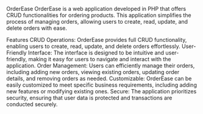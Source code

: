 OrderEase
OrderEase is a web application developed in PHP that offers CRUD functionalities for ordering products. This application simplifies the process of managing orders, allowing users to create, read, update, and delete orders with ease.

Features
CRUD Operations: OrderEase provides full CRUD functionality, enabling users to create, read, update, and delete orders effortlessly.
User-Friendly Interface: The interface is designed to be intuitive and user-friendly, making it easy for users to navigate and interact with the application.
Order Management: Users can efficiently manage their orders, including adding new orders, viewing existing orders, updating order details, and removing orders as needed.
Customizable: OrderEase can be easily customized to meet specific business requirements, including adding new features or modifying existing ones.
Secure: The application prioritizes security, ensuring that user data is protected and transactions are conducted securely.
